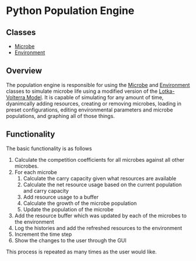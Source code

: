 # Python Population Engine

## Classes
* [Microbe](./Microbe.md)
* [Environment](./Environment.md)

## Overview
The population engine is responsible for using the [Microbe](./Microbe.md) and [Environment](./Environment.md) classes to simulate microbe life using a modified version of the [Lotka-Volterra Model](https://bio.libretexts.org/Courses/Gettysburg_College/01%3A_Ecology_for_All/15%3A_Competition/15.05%3A_Quantifying_Competition_Using_the_Lotka-Volterra_Model). It is capable of simulating for any amount of time, dyanimcally adding resources, creating or removing microbes, loading in preset configurations, editing environmental parameters and microbe populations, and graphing all of those things.

## Functionality
The basic functionality is as follows
1) Calculate the competition coefficients for all microbes against all other microbes.
2) For each microbe
    1) Calculate the carry capacity given what resources are available
    2) Calculate the net resource usage based on the current population and carry capacity
    3) Add resource usage to a buffer
    4) Calculate the growth of the microbe population
    5) Update the population of the microbe
3) Add the resource buffer which was updated by each of the microbes to the environment
4) Log the histories and add the refreshed resources to the environment
5) Increment the time step
6) Show the changes to the user through the GUI

This process is repeated as many times as the user would like.